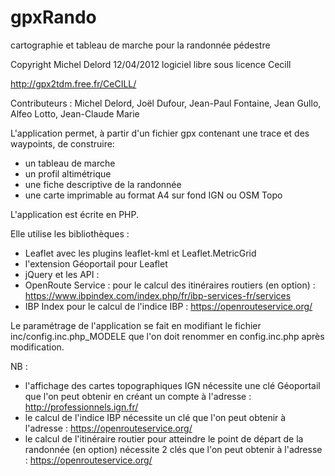 # gpxRando
cartographie et tableau de marche pour la randonnée pédestre

Copyright Michel Delord 12/04/2012 logiciel libre sous licence Cecill

http://gpx2tdm.free.fr/CeCILL/

Contributeurs : Michel Delord, Joël Dufour, Jean-Paul Fontaine, Jean Gullo, Alfeo Lotto, Jean-Claude Marie
 

L'application permet, à partir d'un fichier gpx contenant une trace et des waypoints, de construire:
* un tableau de marche
* un profil altimétrique
* une fiche descriptive de la randonnée
* une carte imprimable au format A4 sur fond IGN ou OSM Topo

L'application est écrite en PHP.

Elle utilise les bibliothèques :
* Leaflet avec les plugins leaflet-kml et Leaflet.MetricGrid
* l'extension Géoportail pour Leaflet
* jQuery
et les API :
* OpenRoute Service : pour le calcul des itinéraires routiers (en option) : https://www.ibpindex.com/index.php/fr/ibp-services-fr/services
* IBP Index pour le calcul de l'indice IBP : https://openrouteservice.org/
	
Le paramétrage de l'application se fait en modifiant le fichier inc/config.inc.php_MODELE que l'on doit renommer en config.inc.php après modification.

NB : 
* l'affichage des cartes topographiques IGN nécessite une clé Géoportail que l'on peut obtenir en créant un compte à l'adresse : http://professionnels.ign.fr/
* le calcul de l'indice IBP nécessite un clé que l'on peut obtenir à l'adresse : https://openrouteservice.org/
* le calcul de l'itinéraire routier pour atteindre le point de départ de la randonnée (en option) nécessite 2 clés que l'on peut obtenir à l'adresse : https://openrouteservice.org/
	
